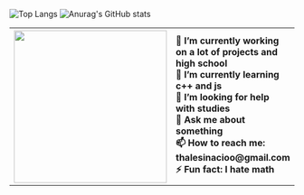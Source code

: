 <table>
  <tr>
    <th>
      <div id="header" align="right">
  <img src="https://media.giphy.com/media/SWoSkN6DxTszqIKEqv/giphy.gif" width="270"/>  
</div>
  </th>
  <th>
    <div id="head" align="left">
🔭 I’m currently working on a lot of projects and high school<br>
🌱 I’m currently learning c++ and js <br>
🤔 I’m looking for help with studies<br>
💬 Ask me about something<br>
📫 How to reach me: thalesinacioo@gmail.com<br>
⚡ Fun fact: I hate math<br>
      </div>
  </th>
  </tr>
  

![Top Langs](https://github-readme-stats.vercel.app/api/top-langs/?username=thalesinacioo&langs_count=5&theme=flag-india&)
![Anurag's GitHub stats](https://github-readme-stats.vercel.app/api?username=thalesinacioo&show_icons=true&theme=flag-india)<br>
